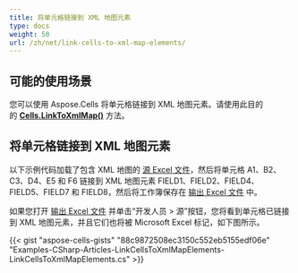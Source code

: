 ```yaml
---
title: 将单元格链接到 XML 地图元素
type: docs
weight: 50
url: /zh/net/link-cells-to-xml-map-elements/
---
```


## **可能的使用场景**

您可以使用 Aspose.Cells 将单元格链接到 XML 地图元素。请使用此目的的 [**Cells.LinkToXmlMap()**](https://reference.aspose.com/cells/net/aspose.cells/cells/methods/linktoxmlmap) 方法。

## **将单元格链接到 XML 地图元素**

以下示例代码加载了包含 XML 地图的 [源 Excel 文件](5115471.xlsx)，然后将单元格 A1、B2、C3、D4、E5 和 F6 链接到 XML 地图元素 FIELD1、FIELD2、FIELD4、FIELD5、FIELD7 和 FIELD8，然后将工作簿保存在 [输出 Excel 文件](5115467.xlsx) 中。

如果您打开 [输出 Excel 文件](5115467.xlsx) 并单击“开发人员 > 源”按钮，您将看到单元格已链接到 XML 地图元素，并且它们也将被 Microsoft Excel 标记，如下图所示。

{{< gist "aspose-cells-gists" "88c9872508ec3150c552eb5155edf06e" "Examples-CSharp-Articles-LinkCellsToXmlMapElements-LinkCellsToXmlMapElements.cs" >}}
